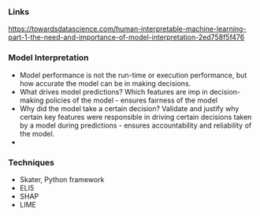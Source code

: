 ### Links
https://towardsdatascience.com/human-interpretable-machine-learning-part-1-the-need-and-importance-of-model-interpretation-2ed758f5f476

### Model Interpretation
* Model performance is not the run-time or execution performance, but how accurate the model can be in making decisions.
* What drives model predictions? Which features are imp in decision-making policies of the model - ensures fairness of the model
* Why did the model take a certain decision? Validate and justify why certain key features were responsible in driving certain decisions taken by a model during predictions - ensures accountability and reliability of the model.
* 

### Techniques
* Skater, Python framework
* ELI5
* SHAP
* LIME








